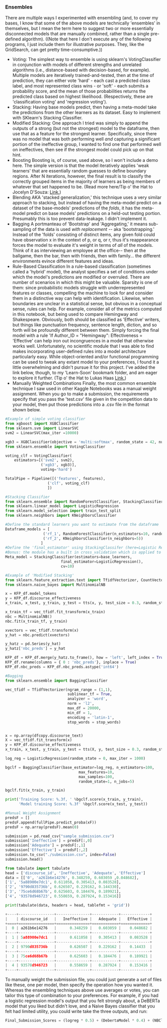 ### Ensembles

There are multiple ways I experimented with ensembling (and, to cover my bases, I know that some of the above models are technically 'ensembles' in themselves, but I mean the term here to suggest two or more essentially disconnected models that are manually combined, rather than a single pre-defined algorithm). ((Note that here I don't execute any of the following programs, I just include them for illustrative purposes. They, like the GridSearch, can get pretty time-consumptive.))
- Voting: 
The simplest way to ensemble is using sklearn's VotingClassifier in conjunction with models of different strengths and unrelated algorithms (i.e., distance-based with decision-based, for example). Multiple models are iteratively trained-and-tested, then at the time of prediction, they can either vote 'hard' - each cast a predicted class label, and most represented class wins - or 'soft' - each submits a probability score, and the mean of those probabilities returns the predicted class based on highest likelihood. (Respectively, these are 'classification voting' and 'regression voting').
- Stacking: 
Having base models predict, then having a meta-model take the predictions from the other learners as its dataset. Easy to implement with SKlearn's Stacking Classifier. 
- Modified Stacking:
One approach I tried was simply to append the outputs of a strong (but not the strongest) model to the dataframe, then use that as a feature for the strongest learner. Specifically, since there was no model that was both performing well *and* capturing a significant portion of the ineffective group, I wanted to find one that performed well on ineffectives, then see if the strongest model could pick up on that hint. 
- Boosting 
Boosting is, of course, used above, so I won't include a demo here. The simple version is that the model iteratively applies 'weak learners' that are essentially random guesses to define boundary regions. After N iterations, however, the final result is to classify the correctly grouped items in the majority of learners as being members of whatever that set happened to be. (Read more here/Tip o' the Hat to Jocelyn D'Souza: [Link.](https://medium.com/greyatom/a-quick-guide-to-boosting-in-ml-acf7c1585cb5))
- Blending
AKA 'stacked generalization,' this technique uses a very similar approach to stacking, but instead of having the meta-model predict on a dataset of the base-models' predictions of the *folds*, it has the meta-model predict on base models' predictions on a held-out testing portion. Presumably this is too prevent data-leakage. I didn't implement it. 
- Bagging 
A portmanteau of 'Bootstrap' and 'Aggregating,' it means sub-sampling of the data is used *with replacement* -- aka 'bootstrapping.' Instead of the 'folds' consisting of distinct items, any given fold could have observation x in the context of p, or q, or r, thus it's reappearance forces the model to evaluate it's weight in terms of *all* of the models. Think of it as interviewing an employee at the office-- then at the ballgame, then the bar, then with friends, then with family... the different environments evince different features and ideas. 
- Rule-Based Classification 
In a rule-based classification (sometimes called a 'hybrid' model), the analyst specifies a set of conditions under which the model's predictions are modified or overruled. There are number of scenarios in which this might be valuable. Sparsity is one of them: since probabilistic models struggle with underrepresented features or classes, compelling the machine to look for and consider them in a distinctive way can help with identification. Likewise, when boundaries are unclear in a statistical sense, but obvious in a conceptual sense, rules can help. For example, consider all of the metrics computed in this notebook, but being used to compare Hemingway and Shakespeare. Obviously, both should be classified as 'Effective' writers, but things like punctuation frequency, sentence length, diction, and so forth will be profoundly different between them. Simply forcing the final model with a rule 'If Author_ID = "Hemingway": Effectiveness = 'Effective' can help iron out incongruences in a model that otherwise works well. 
Unfortunately, no scientific module that I was able to find makes incorporating user-defined rules into a model architecture particularly easy. While object-oriented and/or functional programming can be used to tweak any extant model to your preferences, I found it a little overwhelming and didn't pursue it for this project. I've added the link below, though, to my 'Learn-Soon' bookmark folder, and am eager to explore it further. 
(Tip o' the Hat to Lukas Haas [Link.](https://towardsdatascience.com/hybrid-rule-based-machine-learning-with-scikit-learn-9cb9841bebf2))
- Manually Weighted Combinations
Finally, the most common ensemble technique I saw used in other Kaggle Notebooks was a manual weight assignment. When you go to make a submission, the requirements specify that you pass the 'test.csv' file given in the competition data to your model, then put those predictions into a .csv file in the format shown below.

```python
#Example of simple voting classifier
from xgboost import XGBClassifier
from sklearn.svm import LinearSVC
svm2 = LinearSVC(max_iter =10000)

xgb3 = XGBClassifier(objective = 'multi:softmax', random_state = 42, num_class = 3)
from sklearn.ensemble import VotingClassifier

voting_clf = VotingClassifier(
    estimators=[('svm2', svm2),
                ('xgb3', xgb3)],
                voting='hard')

TotalPipe = Pipeline([('features', features),
                   ('clf', voting_clf)
                   ])
```

```python
#Stacking Classifier
from sklearn.ensemble import RandomForestClassifier, StackingClassifier
from sklearn.linear_model import LogisticRegression
from sklearn.model_selection import train_test_split
from sklearn.neighbors import KNeighborsClassifier

#Define the standard learners you want to estimate from the dataframe
Dataframe_models = [
                 ('rf_1', RandomForestClassifier(n_estimators=10, random_state=42)),
                 ('rf_2', KNeighborsClassifier(n_neighbors=5))             
                ]
#Define the 'final_estimator' using StackingClassifer (here=Logistic Regression);
#Bonus: the module has a built in cross_validation which is applied to the entire dataframe models, to avoid overfitting.
Meta_model = StackingClassifier(estimators=base_learners,
                         final_estimator=LogisticRegression(),  
                         cv=10)
```

```python
#Example of 'Modified Stacking'
from sklearn.feature_extraction.text import TfidfVectorizer, CountVectorizer
from sklearn.naive_bayes import MultinomialNB

x = KFP_df.model_tokens
y = KFP_df.discourse_effectiveness
x_train, x_test, y_train, y_test = tts(x, y, test_size = 0.3, random_state = 42)

x_train_tf = vec_tfidf.fit_transform(x_train)
nbc = MultinomialNB()
nbc.fit(x_train_tf, y_train)

xvectors = vec_tfidf.transform(x)
y_hat = nbc.predict(xvectors)

y_hatz = pd.Series(y_hat)
y_hatz['nbc_preds'] = y_hat

KFP_df = KFP_df.merge(y_hatz.to_frame(), how = 'left', left_index = True, right_index = True)
KFP_df.rename(columns = { 0 : 'nbc_preds'}, inplace = True)
KFP_df.nbc_preds = KFP_df.nbc_preds.astype('int64')
```

```python
#Bagging
from sklearn.ensemble import BaggingClassifier

vec_tfidf = TfidfVectorizer(ngram_range = (1,1), 
                            sublinear_tf = True,
                            analyzer = 'word', 
                            norm = 'l2',
                            max_df = 20000,
                            min_df = 1,                              
                            encoding = 'latin-1',
                            stop_words = stop_words)


x = np.array(dfcopy.discourse_text)
X = vec_tfidf.fit_transform(x)
y = KFP_df.discourse_effectiveness
x_train, x_test, y_train, y_test = tts(X, y, test_size = 0.3, random_state = 42)

log_reg = LogisticRegression(random_state = 0, max_iter = 1000)

bgclf = BaggingClassifier(base_estimator=log_reg, n_estimators=100,
                                 max_features=10,
                                 max_samples=100,
                                 random_state=1, n_jobs=5)

bgclf.fit(x_train, y_train)

print('Training Score: %.3f, ' %bgclf.score(x_train, y_train),
      'Model training Score: %.3f' %bgclf.score(x_test, y_test))
```

```python
#Manual Weight Assignment 
predsF = []
predsF.append(fullPipe.predict_proba(xF))
predsF = np.array(predsF).mean(0)

submission = pd.read_csv("sample_submission.csv")
submission['Ineffective'] = predsF[:,0]
submission['Adequate'] = predsF[:,1]
submission['Effective'] = predsF[:,2]
submission.to_csv("./submission.csv", index=False)
submission.head()
```

```python
from tabulate import tabulate
head = ['discourse_id', 'Ineffective', 'Adequate', 'Effective']
data = [['0', 'a261b6e14276', 0.348259, 0.603059 ,0.048682],
['1', '5a88900e7dc1', 0.611058, 0.305413, 0.083528],
['2', '9790d835736b', 0.626507, 0.229162, 0.144330],
['3', '75ce6d68b67b', 0.625603, 0.184476, 0.189921],
['4', '93578d946723', 0.558659, 0.287924, 0.153416]]

print(tabulate(data, headers = head, tablefmt = 'grid'))

+----+----------------+---------------+------------+-------------+
|    | discourse_id   |   Ineffective |   Adequate |   Effective |
+====+================+===============+============+=============+
|  0 | a261b6e14276   |      0.348259 |   0.603059 |    0.048682 |
+----+----------------+---------------+------------+-------------+
|  1 | 5a88900e7dc1   |      0.611058 |   0.305413 |    0.083528 |
+----+----------------+---------------+------------+-------------+
|  2 | 9790d835736b   |      0.626507 |   0.229162 |    0.14433  |
+----+----------------+---------------+------------+-------------+
|  3 | 75ce6d68b67b   |      0.625603 |   0.184476 |    0.189921 |
+----+----------------+---------------+------------+-------------+
|  4 | 93578d946723   |      0.558659 |   0.287924 |    0.153416 |
+----+----------------+---------------+------------+-------------+
```

To manually weight the submission file, you could just generate a *set* of files like these, one per model, then specify the operation how you wanted it. Whereas the ensembling techniques above use averages or votes, you can tailor this type of combination to your preferences. For example, if you had a logistic regression model's output that you felt strongly about, a DeBERTa model that you liked but didn't love, and a Naive Bayes classifier that you felt had limited utility, you could write take the three outputs, and run:

```python
Final_Submission_Scores = (logreg * 0.5) + (DebertaModel * 0.4) + (NBClf * 0.1)
```

